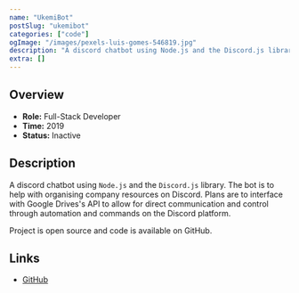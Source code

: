 ```yaml
---
name: "UkemiBot"
postSlug: "ukemibot"
categories: ["code"]
ogImage: "/images/pexels-luis-gomes-546819.jpg"
description: "A discord chatbot using Node.js and the Discord.js library"
extra: []
---
```


## Overview

- **Role:** Full-Stack Developer
- **Time:** 2019
- **Status:** Inactive

## Description

A discord chatbot using `Node.js` and the `Discord.js` library. The bot is to help with organising company resources on Discord. Plans are to interface with Google Drives's API to allow for direct communication and control through automation and commands on the Discord platform.

Project is open source and code is available on GitHub.

## Links

- [GitHub](https://github.com/ukemi-project/UkemiBot)
